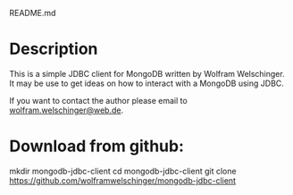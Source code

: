 README.md

Description
===========

This is a simple JDBC client for MongoDB written by Wolfram Welschinger.
It may be use to get ideas on how to interact with a MongoDB using JDBC.

If you want to contact the author please email to wolfram.welschinger@web.de.

Download from github:
=====================

mkdir mongodb-jdbc-client
cd mongodb-jdbc-client
git clone https://github.com/wolframwelschinger/mongodb-jdbc-client

